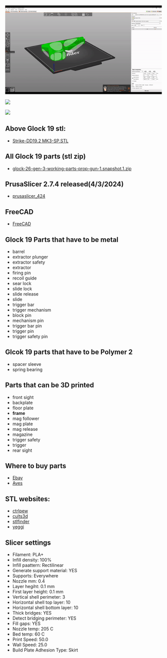 <!-- C:\Users\razer\Desktop\walkerrh.github.io\SCROLLS_FOLDER\GUNS\GLOCK19\glock19_3d_print.md -->




![](/assets/glock19/content/stand_support.gif)

![](/assets/glock19/content/glock_19_during_3d_print.gif)

![](/assets/glock19/content/IMG_E8934.gif)

## Above Glock 19 stl:
* [Strike-DD19.2 MK3-SP.STL](/assets/glock19/stl_frame/Strike-DD19.2_MK3-SP.STL)


## All Glock 19 parts (stl zip)
* [glock-26-gen-3-working-parts-prop-gun-1.snapshot.1.zip](/assets/glock19/all_parts/glock-26-gen-3-working-parts-prop-gun-1.snapshot.1.zip)

## PrusaSlicer 2.7.4 released(4/3/2024)
* [prusaslicer_424](https://www.prusa3d.com/en/page/prusaslicer_424/)

## FreeCAD
* [FreeCAD](https://www.freecad.org/)

## Glock 19 Parts that have to be metal 
* barrel
* extractor plunger
* extractor safety
* extractor
* firing pin
* recoil guide
* sear lock
* slide lock
* slide release
* slide
* trigger bar
* trigger mechanism
* block pin
* mechanism pin
* trigger bar pin
* trigger pin
* trigger safety pin

## Glcok 19 parts that have to be Polymer 2
* spacer sleeve
* spring bearing

## Parts that can be 3D printed
* front sight
* backplate
* floor plate
* **frame**
* mag follower
* mag plate
* mag release
* magazine
* trigger safety
* trigger
* rear sight

## Where to buy parts
* [Ebay](https://www.ebay.com/)
* [Aves](https://www.avesrails.com/)

## STL websites:
* [ctrlpew](https://ctrlpew.com/)
* [cults3d](https://cults3d.com/en)
* [stlfinder](https://www.stlfinder.com/)
* [yeggi](https://www.yeggi.com/)

## Slicer settings
* Filament: PLA+
* Infill density: 100%
* Infill paattern: Rectilinear
* Generate support material: YES
* Supports: Everywhere
* Nozzle mm: 0.4
* Layer hegiht: 0.1 mm
* First layer height: 0.1 mm
* Vertical shell perimeter: 3 
* Horizontal shell top layer: 10
* Horizontal shell bottom layer: 10
* Thick bridges: YES
* Detect bridging perimeter: YES
* Fill gaps: YES
* Nozzle temp: 205 C
* Bed temp: 60 C
* Print Speed: 50.0
* Wall Speed: 25.0
* Build Plate Adhesion Type: Skirt

